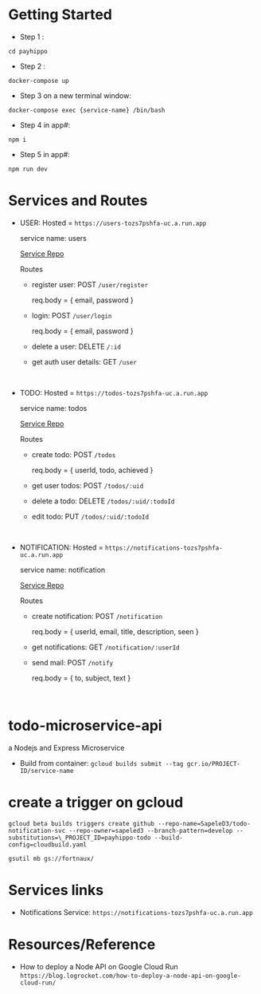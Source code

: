 # Getting Started

- Step 1 :

```
cd payhippo
```

- Step 2 :

```
docker-compose up
```

- Step 3 on a new terminal window:

```
docker-compose exec {service-name} /bin/bash
```

- Step 4 in app#:

```
npm i
```

- Step 5 in app#:

```
npm run dev
```

# Services and Routes

- USER: Hosted = `https://users-tozs7pshfa-uc.a.run.app`

  service name: users

  [Service Repo](https://github.com/SapeleD3/todo-user-svc)

  Routes

  - register user: POST `/user/register`

    req.body = { email, password }

  - login: POST `/user/login`

    req.body = { email, password }

  - delete a user: DELETE `/:id`
  - get auth user details: GET `/user`

 <br />

- TODO: Hosted = `https://todos-tozs7pshfa-uc.a.run.app`

  service name: todos

  [Service Repo](https://github.com/SapeleD3/todo-svc)

  Routes

  - create todo: POST `/todos`

    req.body = { userId, todo, achieved }

  - get user todos: POST `/todos/:uid`
  - delete a todo: DELETE `/todos/:uid/:todoId`
  - edit todo: PUT `/todos/:uid/:todoId`

<br />

- NOTIFICATION: Hosted = `https://notifications-tozs7pshfa-uc.a.run.app`

  service name: notification

  [Service Repo](https://github.com/SapeleD3/todo-notification-svc)

  Routes

  - create notification: POST `/notification`

    req.body = { userId, email, title, description, seen }

  - get notifications: GET `/notification/:userId`
  - send mail: POST `/notify`

    req.body = { to, subject, text }

<br />

# todo-microservice-api

a Nodejs and Express Microservice

- Build from container: `gcloud builds submit --tag gcr.io/PROJECT-ID/service-name`

# create a trigger on gcloud

`gcloud beta builds triggers create github --repo-name=SapeleD3/todo-notification-svc --repo-owner=sapeled3 --branch-pattern=develop --substitutions=\_PROJECT_ID=payhippo-todo --build-config=cloudbuild.yaml`

`gsutil mb gs://fortnaux/`

# Services links

- Notifications Service:
  `https://notifications-tozs7pshfa-uc.a.run.app`

# Resources/Reference

- How to deploy a Node API on Google Cloud Run `https://blog.logrocket.com/how-to-deploy-a-node-api-on-google-cloud-run/`
